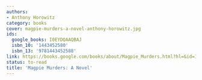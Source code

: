 ```yaml
---
authors:
- Anthony Horowitz
category: books
cover: magpie-murders-a-novel-anthony-horowitz.jpg
ids:
  google_books: I0EYDQAAQBAJ
  isbn_10: '1443452580'
  isbn_13: '9781443452588'
link: https://books.google.com/books/about/Magpie_Murders.html?hl=&id=I0EYDQAAQBAJ
status: to-read
title: 'Magpie Murders: A Novel'
---
```

